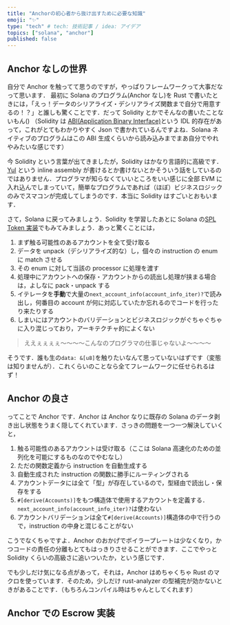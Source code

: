 ```yaml
---
title: "Anchorの初心者から抜け出すために必要な知識"
emoji: "✨"
type: "tech" # tech: 技術記事 / idea: アイデア
topics: ["solana", "anchor"]
published: false
---
```


## Anchor なしの世界

自分で Anchor を触ってて思うのですが，やっぱりフレームワークって大事だなって思います．
最初に Solana のプログラム(Anchor なし)を Rust で書いたときには，「えっ！データのシリアライズ・デシリアライズ関数まで自分で用意するの！？」と誰しも驚くことです．だって Solidity とかでそんなの書いたことないもん()
（Solidity は [ABI(Application Binary Interface)](https://ethereum.org/en/developers/docs/smart-contracts/compiling/#web-applications)という IDL 的存在があって，これがとてもわかりやすく Json で書かれているんですよね．Solana ネイティブのプログラムはこの ABI 生成くらいから読み込みまでまあ自分でやれやみたいな感じです）

今 Solidity という言葉が出てきましたが，Solidity はかなり言語的に高級です．[Yul](https://solidity-jp.readthedocs.io/ja/latest/yul.html) という inline assembly が書けるとか書けないとかそういう話をしているのではありません．プログラマが知らなくていいところをいい感じに全部 EVM に入れ込んでしまっていて，簡単なプログラムであれば（ほぼ）ビジネスロジックのみでスマコンが完成してしまうのです．本当に Solidity はすごいとおもいます．

さて，Solana に戻ってみましょう．Solidity を学習したあとに Solana の[SPL Token 実装](https://github.com/solana-labs/solana-program-library/blob/9e029349fca867dc5a23fa8e571ce95da44976b5/token/program-2022/src/processor.rs#L1115)でもみてみましょう．あっと驚くことには，

1. まず触る可能性のあるアカウントを全て受け取る
1. データを unpack（デシリアライズ的な）し，個々の instruction の enum に match させる
1. その enum に対して当該の processor に処理を渡す
1. 処理中にアカウントへの保存・アカウントからの読出し処理が挟まる場合は，よしなに pack・unpack する
1. イテレータを**手動**で大量の`next_account_info(account_info_iter)?`で読み出し，何番目の account が何に対応していたか忘れるのでコードを行ったり来たりする
1. しまいにはアカウントのバリデーションとビジネスロジックがぐちゃぐちゃに入り混じっており，アーキテクチャ的によくない

> ええぇぇぇぇ〜〜〜〜こんなのプログラマの仕事じゃないよ〜〜〜〜

そうです．誰も生の`data: &[u8]`を触りたいなんて思っていないはずです（変態は知りませんが）．これくらいのことなら全てフレームワークに任せられるはず！

## Anchor の良さ

ってことで Anchor です．Anchor は Anchor なりに既存の Solana のデータ剥き出し状態をうまく隠してくれています．さっきの問題を一つ一つ解決していくと，

1. 触る可能性のあるアカウントは受け取る（ここは Solana 高速化のための並列化を可能にするものなのでやむなし）
1. ただの関数定義から instruction を自動生成する
1. 自動生成された instruction の関数に勝手にルーティングされる
1. アカウントデータには全て「型」が存在しているので，型経由で読出し・保存をする
1. `#[derive(Accounts)]`をもつ構造体で使用するアカウントを定義する．`next_account_info(account_info_iter)?`は使わない
1. アカウントバリデーションは全て`#[derive(Accounts)]`構造体の中で行うので，instruction の中身と混じることがない

こうでなくちゃですよ．Anchor のおかげでボイラープレートは少なくなり，かつコードの責任の分離もとてもはっきりさせることができます．ここでやっと Solidity くらいの高級さに追いついたか，という感じです．

でも少しだけ気になる点があって，それは，Anchor はめちゃくちゃ Rust のマクロを使っています．そのため，少しだけ rust-analyzer の型補完が効かないときがあることです．（もちろんコンパイル時はちゃんとしてくれます）

## Anchor での Escrow 実装
